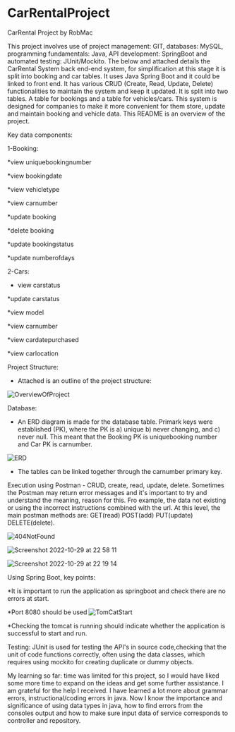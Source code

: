 # CarRentalProject 

CarRental Project by RobMac 

This project involves use of project management: GIT, databases: MySQL, programming fundamentals: Java, API development: SpringBoot and automated testing: JUnit/Mockito.  The below and attached details the CarRental System back end-end system, for simplification at this stage it is split into booking and car tables.  It uses Java Spring Boot and it could be linked to front end.  It has various CRUD (Create, Read, Update, Delete) functionalities to maintain the system and keep it updated. It is split into two tables. A table for bookings and a table for vehicles/cars. This system is designed for companies to make it more convenient for them store, update and maintain booking and vehicle data. This README is an overview of the project. 


Key data components: 

1-Booking: 

*view uniquebookingnumber 

*view bookingdate 

*view vehicletype 

*view carnumber 

*update booking 

*delete booking 

*update bookingstatus 

*update numberofdays 

 

2-Cars: 

* view carstatus 

*update carstatus 

*view model 

*view carnumber 

*view cardatepurchased 

*view carlocation 

  

Project Structure: 

* Attached is an outline of the project structure: 


![OverviewOfProject](https://user-images.githubusercontent.com/112032858/198878533-edc52dcf-0ddc-402c-99eb-ef255be0635e.png)



Database: 

* An ERD diagram is made for the database table.  Primark keys were established (PK), where the PK is a) unique b) never changing, and c) never null.  This meant that the Booking PK is uniquebooking number and Car PK is carnumber. 

![ERD](https://user-images.githubusercontent.com/112032858/198895052-ab8db91b-38b8-48b5-8e03-3c08ee3ca049.png)


* The tables can be linked together through the carnumber primary key. 

 

Execution using Postman - CRUD, create, read, update, delete.  Sometimes the Postman may return error messages and it's important to try and understand the meaning, reason for this.  Fro example, the data not existing or using the incorrect instructions combined with the url.  At this level, the main postman methods are: GET(read) POST(add) PUT(update) DELETE(delete).


  ![404NotFound](https://user-images.githubusercontent.com/112032858/198879261-56ee9ce1-55bb-4d39-9d1a-ff33c9681958.png)
  
  
  ![Screenshot 2022-10-29 at 22 58 11](https://user-images.githubusercontent.com/112032858/198879296-29034db9-1031-4619-8e03-4eae4cb5114b.png)

  
  
  ![Screenshot 2022-10-29 at 22 19 14](https://user-images.githubusercontent.com/112032858/198879283-e307a447-77a9-480c-a807-5de67b68a0d4.png)



  

Using Spring Boot, key points: 

*It is important to run the application as springboot and check there are no errors at start. 

*Port 8080 should be used
![TomCatStart](https://user-images.githubusercontent.com/112032858/198878607-7e2b662a-2989-44d7-801b-7b8d41b47414.png)


*Checking the tomcat is running should indicate whether the application is successful to start and run. 

  

Testing: JUnit is used for testing the API's in source code,checking that the unit of code functions correctly, often using the data classes, which requires using mockito for creating duplicate or dummy objects.

  

My learning so far:  time was limited for this project, so I would have liked some more time to expand on the ideas and get some further assistance.  I am grateful for the help I received.  I have learned a lot more about grammar errors, instructional/coding errors in java.   Now I know the importance and significance of using data types in java, how to find errors from the consoles output and how to make sure input data of service corresponds to controller and repository.  

 
